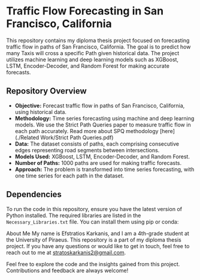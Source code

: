 # Traffic Flow Forecasting in San Francisco, California

This repository contains my diploma thesis project focused on forecasting traffic flow in paths of San Francisco, California. The goal is to predict how many Taxis will cross a specific Path given historical data. The project utilizes machine learning and deep learning models such as XGBoost, LSTM, Encoder-Decoder, and Random Forest for making accurate forecasts.

## Repository Overview

- **Objective:** Forecast traffic flow in paths of San Francisco, California, using historical data.
- **Methodology:** Time series forecasting using machine and deep learning models. We use the Strict Path Queries paper to measure traffic flow in each path accurately. Read more about SPQ methodology [here](./Related Work/Strict Path Queries.pdf)
- **Data:** The dataset consists of paths, each comprising consecutive edges representing road segments between intersections.
- **Models Used:** XGBoost, LSTM, Encoder-Decoder, and Random Forest.
- **Number of Paths:** 1000 paths are used for making traffic forecasts.
- **Approach:** The problem is transformed into time series forecasting, with one time series for each path in the dataset.

## Dependencies

To run the code in this repository, ensure you have the latest version of Python installed. The required libraries are listed in the `Necessary_Libraries.txt` file. You can install them using pip or conda:

About Me
My name is Efstratios Karkanis, and I am a 4th-grade student at the University of Piraeus. This repository is a part of my diploma thesis project. If you have any questions or would like to get in touch, feel free to reach out to me at stratoskarkanis2@gmail.com.

Feel free to explore the code and the insights gained from this project. Contributions and feedback are always welcome!



